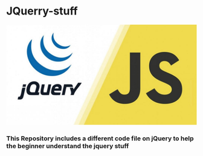 # JQuerry-stuff
<img src="https://github.com/abdulmoghni007/JQuerry-stuff/blob/main/jquerry.jpg">
<h3>This Repository includes a different code file on jQuery to help the beginner understand the jquery stuff</h3>
